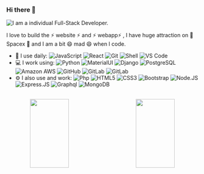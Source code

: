 ### Hi there 👋

![I am a individual Full-Stack Developer.](https://upload.wikimedia.org/wikipedia/commons/thumb/f/f4/Build-website.jpg/800px-Build-website.jpg)

I love to build the ⚡ website ⚡ and ⚡ webapp⚡ , I have huge attraction on 🔭 Spacex 🔭 and I am a bit 😄 mad 😄 when I code.

- 🚀 I use daily:
  ![JavaScript](https://img.shields.io/badge/-JavaScript-black?style=plastic&logo=javascript)
  ![React](https://img.shields.io/badge/-ReactJs-61DAFB?logo=react&logoColor=white&style=plastic)
  ![Git](https://img.shields.io/badge/-Git-black?style=plastic&logo=git)
  ![Shell](https://img.shields.io/badge/-Shell-blasck?style=plastic&logo=Shell)
  ![VS Code](https://img.shields.io/badge/-VS%20Code-007ACC?style=plastic&logo=visual-studio-code)
- 💻 I work using:
  ![Python](https://img.shields.io/badge/-Python-8fcfd1?style=plastic&logo=Python)
  ![MaterialUI](https://img.shields.io/badge/-MatrialUI-0081CB?style=plastic&logo=material-UI)
  ![Django](https://img.shields.io/badge/-Django-092E20?style=plastic&logo=Django)
  ![PostgreSQL](https://img.shields.io/badge/-PostgreSQL-336791?style=plastic&logo=postgresql)
  ![Amazon AWS](https://img.shields.io/badge/Amazon%20AWS-232F3E?style=plastic&logo=amazon-aws)
  ![GitHub](https://img.shields.io/badge/-GitHub-181717?style=plastic&logo=github)
  ![GitLab](https://img.shields.io/badge/-GitLab-FCA121?style=plastic&logo=gitlab)
  ![GitLab](https://img.shields.io/badge/-Laravel-FF2D20?logo=laravel&logoColor=white&style=plastic)
- ⚙️ I also use and work: ![Php](https://img.shields.io/badge/-php-394989?style=plastic&logo=php)
  ![HTML5](https://img.shields.io/badge/-HTML5-E34F26?style=plastic&logo=html5&logoColor=white)
  ![CSS3](https://img.shields.io/badge/-CSS3-1572B6?style=plastic&logo=css3)
  ![Bootstrap](https://img.shields.io/badge/-Bootstrap-563D7C?style=plastic&logo=bootstrap)
  ![Node.JS](https://img.shields.io/badge/-Node.JS-black?style=plastic&logo=Node.js) ![Express.JS](https://img.shields.io/badge/-Express.JS-c7b198?style=plastic&logo=Express.JS) ![Graphql](https://img.shields.io/badge/-Graphql-E10098?style=plastic&logo=Graphql)
  ![MongoDB](https://img.shields.io/badge/-MongoDB-black?style=plastic&logo=mongodb)

##

<div align=center>
<a href="#" title="Go to Source">
      <img height="180em" align="left" width="45%" src="https://github-readme-stats.vercel.app/api?username=BlackStar53&show_icons=true&theme=react&border_color=00dafb&include_all_commits=true"/>
 </a>
<a href="#" title="Go to Source">
      <img height="180em" width="45%" align="right" src="http://github-readme-streak-stats.herokuapp.com?user=BlackStar53&theme=react&border=00dafb&fire=DDB80F"/>
 </a>
</div>
